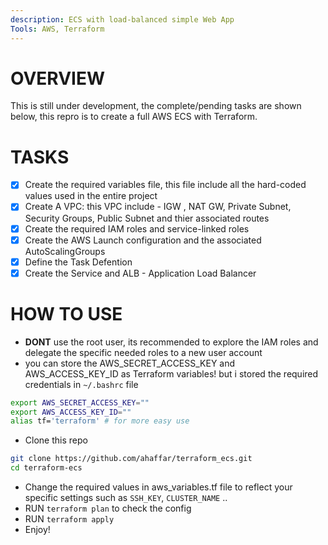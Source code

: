 ```yaml
---
description: ECS with load-balanced simple Web App
Tools: AWS, Terraform
---
```


# OVERVIEW
This is still under development, the complete/pending tasks are shown below, this repro is to create a full AWS ECS with Terraform.

# TASKS
 - [x] Create the required variables file, this file include all the hard-coded values used in the entire project
 - [x] Create A VPC: this VPC include - IGW , NAT GW, Private Subnet, Security Groups, Public Subnet and thier associated routes
 - [x] Create the required IAM roles and service-linked roles
 - [x] Create the AWS Launch configuration and the associated AutoScalingGroups
 - [x] Define the Task Defention
 - [x] Create the Service and ALB - Application Load Balancer

# HOW TO USE
 * **DONT** use the root user, its recommended to explore the IAM roles and delegate the specific needed roles to a new user account
 * you can store the AWS_SECRET_ACCESS_KEY and AWS_ACCESS_KEY_ID as Terraform variables! but i stored the required credentials in `~/.bashrc` file
 ```bash
export AWS_SECRET_ACCESS_KEY=""
export AWS_ACCESS_KEY_ID=""
alias tf='terraform' # for more easy use
```
 * Clone this repo 
```bash
git clone https://github.com/ahaffar/terraform_ecs.git
cd terraform-ecs
```
 * Change the required values in aws_variables.tf file to reflect your specific settings such as `SSH_KEY`, `CLUSTER_NAME` .. 
 * RUN `terraform plan` to check the config
 * RUN `terraform apply`
 * Enjoy!
